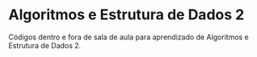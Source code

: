 # Algoritmos e Estrutura de Dados 2
Códigos dentro e fora de sala de aula para aprendizado de Algoritmos e Estrutura de Dados 2.


